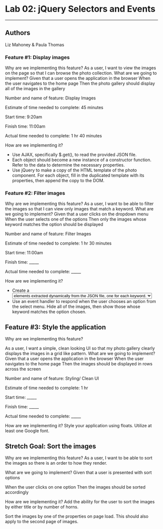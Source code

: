 # Lab 02: jQuery Selectors and Events

-----

## Authors

Liz Mahoney & Paula Thomas

### Feature #1: Display images

Why are we implementing this feature?
As a user, I want to view the images on the page so that I can browse the photo collection.
What are we going to implement?
Given that a user opens the application in the browser
When the user navigates to the home page
Then the photo gallery should display all of the images in the gallery

Number and name of feature: Display Images

Estimate of time needed to complete: 45 minutes

Start time: 9:20am

Finish time: 11:00am

Actual time needed to complete: 1 hr 40 minutes


How are we implementing it? 

- Use AJAX, specifically $.get(), to read the provided JSON file.
- Each object should become a new instance of a constructor function. Refer to the data to determine the necessary properties.
- Use jQuery to make a copy of the HTML template of the photo component. For each object, fill in the duplicated template with its properties, then append the copy to the DOM.


### Feature #2: Filter images

Why are we implementing this feature?
As a user, I want to be able to filter the images so that I can view only images that match a keyword.
What are we going to implement?
Given that a user clicks on the dropdown menu
When the user selects one of the options
Then only the images whose keyword matches the option should be displayed

Number and name of feature: Filter Images

Estimate of time needed to complete: 1 hr 30 minutes

Start time: 11:00am

Finish time: _____

Actual time needed to complete: _____


How are we implementing it?
- Create a <select> element which contains unique <option> elements extracted dynamically from the JSON file, one for each keyword.
- Use an event handler to respond when the user chooses an option from the select menu. Hide all of the images, then show those whose keyword matches the option chosen.


## Feature #3: Style the application

Why are we implementing this feature?

As a user, I want a simple, clean looking UI so that my photo gallery clearly displays the images in a grid like pattern.
What are we going to implement?
Given that a user opens the application in the browser
When the user navigates to the home page
Then the images should be displayed in rows across the screen


Number and name of feature: Styling/ Clean UI

Estimate of time needed to complete: 1 hr

Start time: _____

Finish time: _____

Actual time needed to complete: _____

How are we implementing it?
Style your application using floats.
Utilize at least one Google font.

## Stretch Goal: Sort the images

Why are we implementing this feature?
As a user, I want to be able to sort the images so there is an order to how they render.

What are we going to implement?
Given that a user is presented with sort options

When the user clicks on one option
Then the images should be sorted accordingly

How are we implementing it?
Add the ability for the user to sort the images by either title or by number of horns.

Sort the images by one of the properties on page load. This should also apply to the second page of images.
